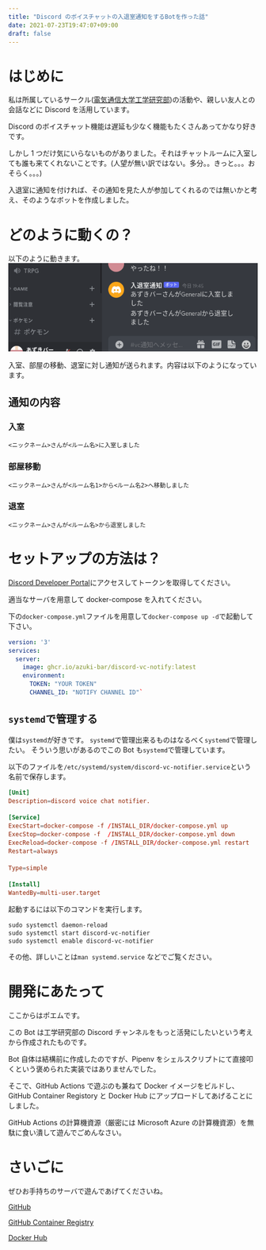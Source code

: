```yaml
---
title: "Discord のボイスチャットの入退室通知をするBotを作った話"
date: 2021-07-23T19:47:07+09:00
draft: false
---
```


# はじめに

私は所属しているサークル([電気通信大学工学研究部](https://www.koken.club.uec.ac.jp))の活動や、親しい友人との会話などに Discord を活用しています。

Discord のボイスチャット機能は遅延も少なく機能もたくさんあってかなり好きです。

しかし 1 つだけ気にいらないものがありました。それはチャットルームに入室しても誰も来てくれないことです。(人望が無い訳ではない。多分。。きっと。。。おそらく。。。)

入退室に通知を付ければ、その通知を見た人が参加してくれるのでは無いかと考え、そのようなボットを作成しました。

# どのように動くの？

以下のように動きます。
![demo](images/bot-demo.gif)

入室、部屋の移動、退室に対し通知が送られます。内容は以下のようになっています。

## 通知の内容

### 入室

```
<ニックネーム>さんが<ルーム名>に入室しました
```

### 部屋移動

```
<ニックネーム>さんが<ルーム名1>から<ルーム名2>へ移動しました
```

### 退室

```
<ニックネーム>さんが<ルーム名>から退室しました
```

# セットアップの方法は？

[Discord Developer Portal](https://discord.com/developers/applications)にアクセスしてトークンを取得してください。

適当なサーバを用意して docker-compose を入れてください。

下の`docker-compose.yml`ファイルを用意して`docker-compose up -d`で起動して下さい。

```yaml
version: '3'
services:
  server:
    image: ghcr.io/azuki-bar/discord-vc-notify:latest
    environment:
      TOKEN: "YOUR TOKEN"
      CHANNEL_ID: "NOTIFY CHANNEL ID"`
```

## `systemd`で管理する

僕は`systemd`が好きです。 `systemd`で管理出来るものはなるべく`systemd`で管理したい。
そういう思いがあるのでこの Bot も`systemd`で管理しています。

以下のファイルを`/etc/systemd/system/discord-vc-notifier.service`という名前で保存します。

```conf
[Unit]
Description=discord voice chat notifier.

[Service]
ExecStart=docker-compose -f /INSTALL_DIR/docker-compose.yml up
ExecStop=docker-compose -f  /INSTALL_DIR/docker-compose.yml down
ExecReload=docker-compose -f /INSTALL_DIR/docker-compose.yml restart
Restart=always

Type=simple

[Install]
WantedBy=multi-user.target
```

起動するには以下のコマンドを実行します。

```
sudo systemctl daemon-reload
sudo systemctl start discord-vc-notifier
sudo systemctl enable discord-vc-notifier
```

その他、詳しいことは`man systemd.service` などでご覧ください。

# 開発にあたって

ここからはポエムです。

この Bot は工学研究部の Discord チャンネルをもっと活発にしたいという考えから作成されたものです。

Bot 自体は結構前に作成したのですが、Pipenv をシェルスクリプトにて直接叩くという褒められた実装ではありませんでした。

そこで、GitHub Actions で遊ぶのも兼ねて Docker イメージをビルドし、GitHub Container Registory と Docker Hub にアップロードしてあげることにしました。

GitHub Actions の計算機資源（厳密には Microsoft Azure の計算機資源）を無駄に食い潰して遊んでごめんなさい。

# さいごに

ぜひお手持ちのサーバで遊んであげてくださいね。

[GitHub](https://github.com/Azuki-bar/discord-vc-notify)

[GitHub Container Registry](https://github.com/Azuki-bar/discord-vc-notify/pkgs/container/discord-vc-notify)

[Docker Hub](https://hub.docker.com/repository/docker/azukibar/discord-vc-notify)
